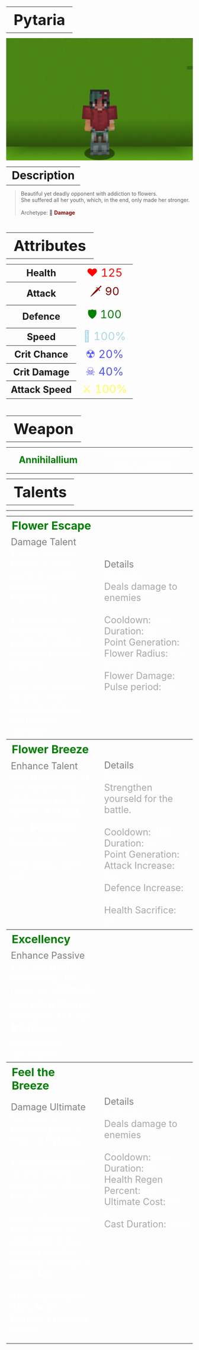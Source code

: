 
<table style="width: 100%">
    <tr>
        <th style="text-align: center;font-size: 40px">Pytaria</th>
    </tr>
</table>

![Pytaria Selfie](Pytaria.png)

<table style="width: 100%">
    <tr>
        <th style="text-align: center;font-size: 30px;padding-top:2%">Description</th>
    </tr>
</table>

>Beautiful yet deadly opponent with addiction to flowers.<br>She suffered all her youth, which, in the end, only made her stronger.
<br><br>Archetype: 💢<span style="color:darkred"> <b>Damage</b>


<br>
<table style="width: 100%">
    <tr>
        <th style="text-align: center;font-size: 40px">Attributes</th>
    </tr>
</table>
<table style="width: 100%;">
  <tr>
    <th style="text-align: center;font-size: 25px">Health</th>
    <td style="text-align: center;color:red;font-size: 30px">♥ 125</td>
  </tr>
    <th style="text-align: center;font-size: 25px">Attack</th>
    <td style="text-align: center;color:darkred;font-size: 30px">🗡 90</td>
  <tr>
    <th style="text-align: center;font-size: 25px">Defence</th>
    <td style="text-align: center;color:green;font-size: 30px">🛡 100</td>
  </tr>
  <tr>
    <th style="text-align: center;font-size: 25px">Speed</th>
    <td style="text-align: center;color:red;font-size: 30px">
        <span style="color:lightblue">🌊 100%
    </td>
  </tr>
  <tr>
    <th style="text-align: center;font-size: 25px">Crit Chance</th>
    <td style="text-align: center;color:red;font-size: 30px">
        <span style="color:#5555ff">☢ 20%
    </td>
  </tr>
  <tr>
    <th style="text-align: center;font-size: 25px">Crit Damage</th>
    <td style="text-align: center;color:red;font-size: 30px">
        <span style="color:#5555ff">☠ 40%
    </td>
  </tr>
  <tr>
    <th style="text-align: center;font-size: 25px">Attack Speed</th>
    <td style="text-align: center;color:red;font-size: 30px">
        <span style="color:#ffff55">⚔ 100%
    </td>
  </tr>
</table>
<br>

<table style="width: 100%">
    <tr>
        <th style="text-align: center;font-size: 40px">Weapon</th>
    </tr>
</table>
<table style="width: 100%">
    <tr>
        <td style="text-align: center;font-size: 25px;color:green"><b>Annihilallium</b>
        </td>
        <td style="text-align: center;font-size: 25px;width:55%;color:white">A beautiful flower, nothing more.
        </td>
    </tr>
</table>

<table style="width: 100%">
    <tr>
        <th style="text-align: center;font-size: 40px">Talents</th>
    </tr>
</table>

---
<table style="width: 100%;">
  <tr>
    <th style="text-align: left;font-size: 30px;color:green">Flower Escape</th>
    <th></th>
  </tr>
  <tr>
    <td style="text-align: left;color:gray;font-size: 25px">
        Damage Talent
        <br>
        <span style="color:white">
            Throw a deadly flower at your current location and dash backwards
            <br><br>The flower will continuously pu8lse and deal damage to nearby players
            <br><br>After the duration is over, it will explode dealing 
            <b>double</b>
            the damage.
        </span>
    </td>
    <td style="text-align: left;color:gray;font-size: 25px;width:50%">
        Details
        <br>
        <span style="color:darkgray">
            <span style="color:white">Damage</span>
            <br>
                Deals damage to enemies
            <br>
            <br>Cooldown: <span style="color:white">12s</span>
            <br>Duration: <span style="color:white">6s</span>
            <br>Point Generation: <span style="color:white">1</span>
            <br>Flower Radius: <span style="color:white">2.5 blocks</span>
            <br>Flower Damage: <span style="color:white">5</span>
            <br>Pulse period: <span style="color:white">1s</span>
            <br><br><br>
        </span>
    </td>
  </tr>

  <tr>
    <th style="text-align: left;font-size: 30px;color:green">Flower Breeze</th>
    <th></th>
  </tr>
  <tr>
    <td style="text-align: left;color:gray;font-size: 25px">
        Enhance Talent
        <br>
        <span style="color:white">
            Feel the breeze of the flowers tha damages you but grants
            <b>🗡Attack</b> and 
            <b>🛡Defence</b> boost for <b>4s</b>.
            <br><br><i>This ability can't kill</i>
        </span>
        <br><br><br><br><br>
    </td>
    <td style="text-align: left;color:gray;font-size: 25px;width:50%">
        Details
        <br>
        <span style="color:darkgray">
            <span style="color:white">Enhance</span>
            <br>
                Strengthen yourseld for the battle.
            <br>
            <br>Cooldown: <span style="color:white">16s</span>
            <br>Duration: <span style="color:white">4s</span>
            <br>Point Generation: <span style="color:white">1</span>
            <br>Attack Increase: <span style="color:white">50</span>
            <br>Defence Increase: <span style="color:white">150</span>
            <br>Health Sacrifice: <span style="color:white">15</span>
        </span>
    </td>
  </tr>

  <tr>
    <th style="text-align: left;font-size: 30px;color:green">Excellency</th>
    <th></th>
  </tr>
  <tr>
    <td style="text-align: left;color:gray;font-size: 25px">
        Enhance Passive
        <br>
        <span style="color:white">
            The less <b>health</b> Pytaria has, the more her 
            <b>🗡Attack</b> and 
            <b>☢Crit Chance</b> increases. But her <b>🛡Defence</b> significantly decreases. 
        </span>
    </td>
  </tr>

  <tr>
    <th style="text-align: left;font-size: 30px;color:green">Feel the Breeze</th>
    <th></th>
  </tr>
  <tr>
    <td style="text-align: left;color:gray;font-size: 25px">
        Damage Ultimate
        <br>
        <span style="color:white">
            Summon a blooming 
            <b">Bee</b> in front of 
            <b>Pytaria.</b><br><br>
            The Bee will lock on the closest enemy and charge for
            <b>2.5s.</b> <br><br>
            Once charged, the 
            <b>Bee</b> creates an explosion at the locked location, dealing damage in small 
            <b>AoE</b>.<br><br>
            Also regenerates <b>40% ♥</b> of <b>Pytaria's</b> missing health.
        </span>
    </td>
    <td style="text-align: left;color:gray;font-size: 25px;width:50%">
        Details
        <br>
        <span style="color:darkgray">
            <span style="color:white">Damage</span>
            <br>
                Deals damage to enemies
            <br>
            <br>Cooldown: <span style="color:white">50s</span>
            <br>Duration: <span style="color:white">3s</span>
            <br>Health Regen Percent: <span style="color:white">40</span>
            <br>Ultimate Cost: <span style="color:white">60 ※</span>
            <br>Cast Duration: <span style="color:white">2.5s</span>
            <br><br><br><br><br><br><br><br><br><br><br>
        </span>
    </td>
  </tr>
</table>